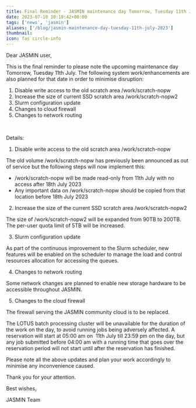 ```yaml
---
title: Final Reminder - JASMIN maintenance day Tomorrow, Tuesday 11th July 2023
date: 2023-07-10 10:19:42+00:00
tags: ['news', 'jasmin']
aliases: ['/blog/jasmin-maintenance-day-tuesday-11th-july-2023']
thumbnail: 
icon: fas circle-info
---
```


Dear JASMIN user,



This is the final reminder to please note the upcoming maintenance day Tomorrow, Tuesday 11th July. The following system work/enhancements are also planned for that date in order to minimise disruption: 



1. Disable write access to the old scratch area /work/scratch-nopw
2. Increase the size of current SSD scratch area /work/scratch-nopw2
3. Slurm configuration update
4. Changes to cloud firewall
5. Changes to network routing


 


Details:


1. Disable write access to the old scratch area /work/scratch-nopw


The old volume /work/scratch-nopw has previously been announced as out of service but the following steps will now implement this:



* /work/scratch-nopw will be made read-only from 11th July with no access after 18th July 2023
* Any important data on /work/scratch-nopw should be copied from that location before 18th July 2023



2. Increase the size of the current SSD scratch area /work/scratch-nopw2


The size of /work/scratch-nopw2 will be expanded from 90TB to 200TB. The per-user quota limit of 5TB will be increased.  



3. Slurm configuration update


As part of the continuous improvement to the Slurm scheduler, new features will be enabled on the scheduler to manage the load and control resources allocation for accessing the queues.


  
  



4. Changes to network routing


Some network changes are planned to enable new storage hardware to be accessible throughout JASMIN.



5. Changes to the cloud firewall


The firewall serving the JASMIN community cloud is to be replaced.



The LOTUS batch processing cluster will be unavailable for the duration of the work on the day, to avoid running jobs being adversely affected. A reservation will start at 05:00 am on  11th July till 23:59 pm on the day, but any job submitted before 04:00 am with a running time that goes over the reservation period will not start until after the reservation has finished.



Please note all the above updates and plan your work accordingly to minimise any inconvenience caused.



Thank you for your attention.


Best wishes, 


JASMIN Team



